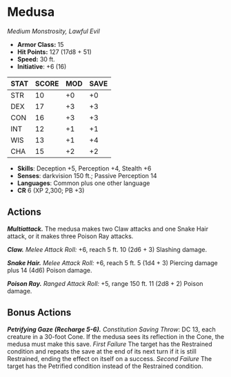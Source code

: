 # Medusa

*Medium Monstrosity, Lawful Evil*

- **Armor Class:** 15
- **Hit Points:** 127 (17d8 + 51)
- **Speed:** 30 ft.
- **Initiative**: +6 (16)

|STAT|SCORE|MOD|SAVE|
| --- | --- | --- | ---- |
| STR | 10 | +0 | +0 |
| DEX | 17 | +3 | +3 |
| CON | 16 | +3 | +3 |
| INT | 12 | +1 | +1 |
| WIS | 13 | +1 | +4 |
| CHA | 15 | +2 | +2 |

- **Skills**: Deception +5, Perception +4, Stealth +6
- **Senses**: darkvision 150 ft.; Passive Perception 14
- **Languages**: Common plus one other language
- **CR** 6 (XP 2,300; PB +3)

## Actions

***Multiattack.*** The medusa makes two Claw attacks and one Snake Hair attack, or it makes three Poison Ray attacks.

***Claw.*** *Melee Attack Roll:* +6, reach 5 ft. 10 (2d6 + 3) Slashing damage.

***Snake Hair.*** *Melee Attack Roll:* +6, reach 5 ft. 5 (1d4 + 3) Piercing damage plus 14 (4d6) Poison damage.

***Poison Ray.*** *Ranged Attack Roll:* +5, range 150 ft. 11 (2d8 + 2) Poison damage.


## Bonus Actions

***Petrifying Gaze (Recharge 5-6).*** *Constitution Saving Throw*: DC 13, each creature in a 30-foot Cone. If the medusa sees its reflection in the Cone, the medusa must make this save. *First Failure* The target has the Restrained condition and repeats the save at the end of its next turn if it is still Restrained, ending the effect on itself on a success. *Second Failure* The target has the Petrified condition instead of the Restrained condition.

